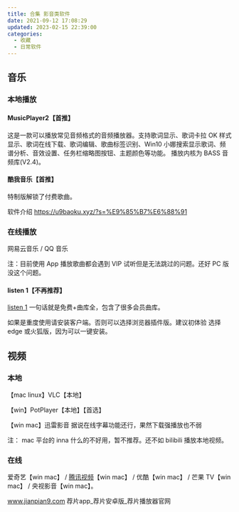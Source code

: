 ```yaml
---
title: 合集 影音类软件
date: 2021-09-12 17:08:29
updated: 2023-02-15 22:39:00
categories:
  - 收藏
  - 日常软件
---
```


## 音乐

### 本地播放

#### MusicPlayer2【首推】

这是一款可以播放常见音频格式的音频播放器。支持歌词显示、歌词卡拉 OK 样式显示、歌词在线下载、歌词编辑、歌曲标签识别、Win10 小娜搜索显示歌词、频谱分析、音效设置、任务栏缩略图按钮、主题颜色等功能。 播放内核为 BASS 音频库(V2.4)。

#### 酷我音乐【首推】

特制版解锁了付费歌曲。

软件介绍 <https://u9baoku.xyz/?s=%E9%85%B7%E6%88%91>

### 在线播放

网易云音乐 / QQ 音乐

注：目前使用 App 播放歌曲都会遇到 VIP 试听但是无法跳过的问题。还好 PC 版没这个问题。

#### listen 1【不再推荐】

[listen 1](http://listen1.github.io/listen1/) 一句话就是免费+曲库全，包含了很多会员曲库。

如果是重度使用请安装客户端。否则可以选择浏览器插件版。建议初体验 选择 edge 或火狐版，因为可以一键安装。

## 视频

### 本地

【mac linux】VLC【本地】

【win】PotPlayer【本地】【首选】

【win mac】迅雷影音 据说在线字幕功能还行，果然下载强播放也不弱

注： mac 平台的 inna 什么的不好用，暂不推荐。还不如 bilibili 播放本地视频。

### 在线

爱奇艺【win mac】 / [腾讯视频](http://v.qq.com)【win mac】 / 优酷【win mac】 / 芒果 TV【win mac】 / 央视影音【win mac】。

www.jianpian9.com
荐片app_荐片安卓版_荐片播放器官网
